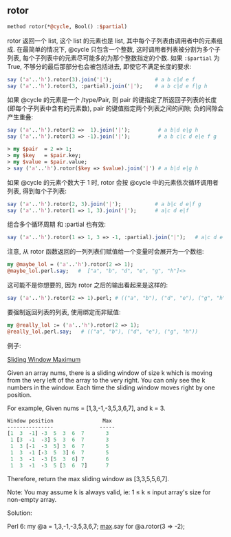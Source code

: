## rotor

```perl
method rotor(*@cycle, Bool() :$partial)
```

rotor 返回一个 list, 这个 list 的元素也是 list,  其中每个子列表由调用者中的元素组成.  在最简单的情况下, @cycle 只包含一个整数, 这时调用者列表被分割为多个子列表, 每个子列表中的元素尽可能多的为那个整数指定的个数. 如果 `:$partial` 为 True, 不够分的最后那部分也会被包括进去, 即使它不满足长度的要求:

```perl
say ('a'..'h').rotor(3).join('|');              # a b c|d e f
say ('a'..'h').rotor(3, :partial).join('|');    # a b c|d e f|g h
```

如果 @cycle 的元素是一个  /type/Pair, 则 pair 的键指定了所返回子列表的长度(即每个子列表中含有的元素数), pair 的键值指定两个列表之间的间隙; 负的间隙会产生重叠:

```perl
say ('a'..'h').rotor(2 =>  1).join('|');         # a b|d e|g h
say ('a'..'h').rotor(3 => -1).join('|');         # a b c|c d e|e f g

> my $pair  = 2 => 1;
> my $key   = $pair.key;
> my $value = $pair.value;
> say ('a'..'h').rotor($key => $value).join('|') # a b|d e|g h
```

如果 @cycle 的元素个数大于 1 时,  rotor 会按 @cycle 中的元素依次循环调用者列表, 得到每个子列表:

```perl
say ('a'..'h').rotor(2, 3).join('|');           # a b|c d e|f g
say ('a'..'h').rotor(1 => 1, 3).join('|');      # a|c d e|f
```

组合多个循环周期 和 :partial 也有效:

```perl
say ('a'..'h').rotor(1 => 1, 3 => -1, :partial).join('|');   # a|c d e|e|g h
```

注意, 从 rotor 函数返回的一列列表们赋值给一个变量时会展开为一个数组:

```perl
my @maybe_lol = ('a'..'h').rotor(2 => 1);
@maybe_lol.perl.say;   #  ["a", "b", "d", "e", "g", "h"]<>
```

这可能不是你想要的, 因为 rotor 之后的输出看起来是这样的:

```perl
say ('a'..'h').rotor(2 => 1).perl; # (("a", "b"), ("d", "e"), ("g", "h"))
```

要强制返回列表的列表, 使用绑定而非赋值:

```perl
my @really_lol := ('a'..'h').rotor(2 => 1);
@really_lol.perl.say;   # (("a", "b"), ("d", "e"), ("g", "h"))
```


例子:

[Sliding Window Maximum ](https://leetcode.com/problems/sliding-window-maximum/)

Given an array nums, there is a sliding window of size k which is moving from the very left of the array to the very right. You can only see the k numbers in the window. Each time the sliding window moves right by one position.

For example,
Given nums = [1,3,-1,-3,5,3,6,7], and k = 3.


```perl
Window position                Max
---------------               -----
[1  3  -1] -3  5  3  6  7       3
 1 [3  -1  -3] 5  3  6  7       3
 1  3 [-1  -3  5] 3  6  7       5
 1  3  -1 [-3  5  3] 6  7       5
 1  3  -1  -3 [5  3  6] 7       6
 1  3  -1  -3  5 [3  6  7]      7
```

Therefore, return the max sliding window as [3,3,5,5,6,7].

Note: 
You may assume k is always valid, ie: 1 ≤ k ≤ input array's size for non-empty array.

Solution:

Perl 6:
my @a = 1,3,-1,-3,5,3,6,7;
[max]($_).say for @a.rotor(3 => -2);
